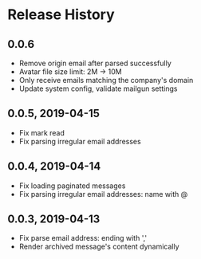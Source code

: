 # Release History

## 0.0.6

- Remove origin email after parsed successfully
- Avatar file size limit: 2M -> 10M
- Only receive emails matching the company's domain
- Update system config, validate mailgun settings

## 0.0.5, 2019-04-15

- Fix mark read
- Fix parsing irregular email addresses

## 0.0.4, 2019-04-14

- Fix loading paginated messages
- Fix parsing irregular email addresses: name with @

## 0.0.3, 2019-04-13

- Fix parse email address: ending with ','
- Render archived message's content dynamically
